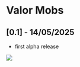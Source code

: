 # Valor Mobs

## [0.1] - 14/05/2025

- first alpha release

[![](https://www.bisecthosting.com/images/CF/PixelDreamStudios/SPEC_PixelDreamStudios_Promo.webp)](https://bisecthosting.com/PixelDream)